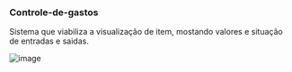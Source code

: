 ### Controle-de-gastos
Sistema que viabiliza a visualização de item, mostando valores e situação de entradas e saidas.

![image](https://user-images.githubusercontent.com/55666691/189551680-4c427af3-a30d-4886-bde6-f871c3f25e45.png)
